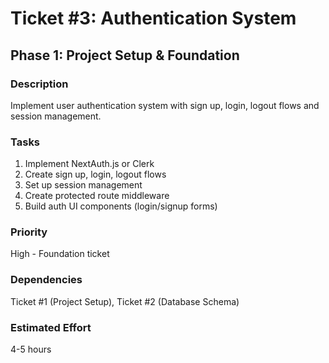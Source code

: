 # Ticket #3: Authentication System

## Phase 1: Project Setup & Foundation

### Description
Implement user authentication system with sign up, login, logout flows and session management.

### Tasks
1) Implement NextAuth.js or Clerk  
2) Create sign up, login, logout flows  
3) Set up session management  
4) Create protected route middleware  
5) Build auth UI components (login/signup forms)  

### Priority
High - Foundation ticket

### Dependencies
Ticket #1 (Project Setup), Ticket #2 (Database Schema)

### Estimated Effort
4-5 hours
